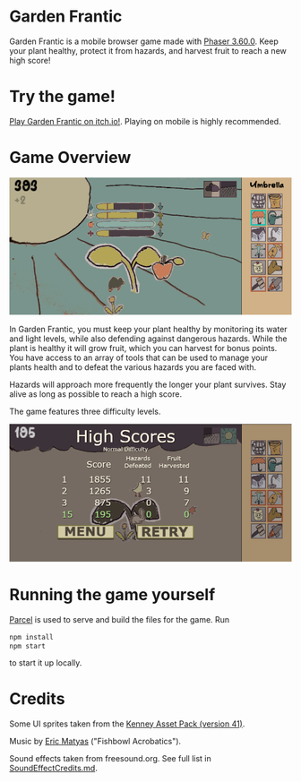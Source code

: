 # Garden Frantic
Garden Frantic is a mobile browser game made with [Phaser 3.60.0](https://phaser.io/). Keep your plant healthy, protect it from hazards, and harvest fruit to reach a new high score!

# Try the game!
[Play Garden Frantic on itch.io!](https://robocrow.itch.io/garden-frantic). Playing on mobile is highly recommended.

# Game Overview
![Gameplay4](screenshots/gameplay4.png?raw=true)

In Garden Frantic, you must keep your plant healthy by monitoring its water and light levels, while also defending against dangerous hazards. While the plant is healthy it will grow fruit, which you can harvest for bonus points. You have access to an array of tools that can be used to manage your plants health and to defeat the various hazards you are faced with.

Hazards will approach more frequently the longer your plant survives. Stay alive as long as possible to reach a high score.

The game features three difficulty levels.

![High Scores](screenshots/highscores.png?raw=true)

# Running the game yourself
[Parcel](https://parceljs.org/getting_started.html) is used to serve and build the files for the game. Run
```
npm install
npm start
```
to start it up locally.

# Credits
Some UI sprites taken from the [Kenney Asset Pack (version 41)](https://www.kenney.nl).

Music by [Eric Matyas](https://www.soundimage.org) ("Fishbowl Acrobatics").

Sound effects taken from freesound.org. See full list in [SoundEffectCredits.md](./SoundEffectCredits.md).
